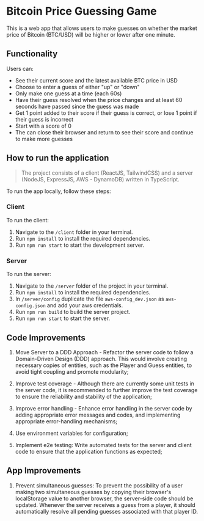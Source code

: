 # Bitcoin Price Guessing Game
This is a web app that allows users to make guesses on whether the market price of Bitcoin (BTC/USD) will be higher or lower after one minute.

## Functionality
Users can:

* See their current score and the latest available BTC price in USD
* Choose to enter a guess of either "up" or "down"
* Only make one guess at a time (each 60s)
* Have their guess resolved when the price changes and at least 60 seconds have passed since the guess was made
* Get 1 point added to their score if their guess is correct, or lose 1 point if their guess is incorrect
* Start with a score of 0
* The can close their browser and return to see their score and continue to make more guesses

## How to run the application
> The project consists of a client (ReactJS, TailwindCSS) and a server (NodeJS, ExpressJS, AWS - DynamoDB) written in TypeScript.

To run the app locally, follow these steps:

### Client
To run the client:

1. Navigate to the `/client` folder in your terminal.
2. Run `npm install` to install the required dependencies.
3. Run `npm run start` to start the development server.


### Server
To run the server:

1. Navigate to the `/server` folder of the project in your terminal.
2. Run `npm install` to install the required dependencies.
3. In `/server/config` duplicate the file `aws-config_dev.json` as `aws-config.json` and add your aws credentials.
4. Run `npm run build` to build the server project.
5. Run `npm run start` to start the server.


## Code Improvements

1. Move Server to a DDD Approach - Refactor the server code to follow a Domain-Driven Design (DDD) approach. This would involve creating necessary copies of entities, such as the Player and Guess entities, to avoid tight coupling and promote modularity;


2. Improve test coverage - Although there are currently some unit tests in the server code, it is recommended to further improve the test coverage to ensure the reliability and stability of the application;

3. Improve error handling - Enhance error handling in the server code by adding appropriate error messages and codes, and implementing appropriate error-handling mechanisms;

4. Use environment variables for configuration;

5. Implement e2e testing: Write automated tests for the server and client code to ensure that the application functions as expected;

## App Improvements

1. Prevent simultaneous guesses: To prevent the possibility of a user making two simultaneous guesses by copying their browser's localStorage value to another browser, the server-side code should be updated. Whenever the server receives a guess from a player, it should automatically resolve all pending guesses associated with that player ID.